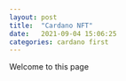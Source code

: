 ```yaml
---
layout: post
title:  "Cardano NFT"
date:   2021-09-04 15:06:25
categories: cardano first
---
```


Welcome to this page

